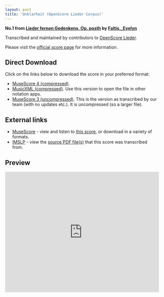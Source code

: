 ```yaml
---
layout: post
title: 'Unklarheit (OpenScore Lieder Corpus)'
---
```


__No.1 from [Lieder fernen Gedenkens, Op. posth](https://fourscoreandmore.org/openscore/lieder/Faltis%2C_Evelyn/Lieder_fernen_Gedenkens%2C_Op._posth/) by [Faltis,_Evelyn](https://fourscoreandmore.org/openscore/lieder/Faltis%2C_Evelyn)__

Transcribed and maintained by contributors to [OpenScore Lieder].

Please visit the [official score page] for more information.

[official score page]: https://musescore.com/openscore-lieder-corpus/scores/6595529
[OpenScore Lieder]: https://musescore.com/openscore-lieder-corpus

## Direct Download

Click on the links below to download the score in your preferred format:
- [MuseScore 4 (compressed)](https://fourscoreandmore.org/openscore/lieder/Faltis%2C_Evelyn/Lieder_fernen_Gedenkens%2C_Op._posth/1_Unklarheit.mscz).
- [MusicXML (compressed)](https://fourscoreandmore.org/openscore/lieder/Faltis%2C_Evelyn/Lieder_fernen_Gedenkens%2C_Op._posth/1_Unklarheit.mxl). Use this version to open the file in other notation apps.
- [MuseScore 3 (uncompressed)](https://raw.githubusercontent.com/OpenScore/Lieder/refs/heads/main/scores/Faltis%2C_Evelyn/Lieder_fernen_Gedenkens%2C_Op._posth/1_Unklarheit/lc6595529.mscx). This is the version as transcribed by our team (with no updates etc.). It is uncompressed (so a larger file).

## External links

- [MuseScore] - view and listen to [this score][MuseScore], or download in a variety of formats.
- [IMSLP] - view the [source PDF file(s)][IMSLP] that this score was transcribed from.

[MuseScore]: https://musescore.com/score/6595529
[IMSLP]: https://imslp.org/wiki/Special:ReverseLookup/86859

## Preview

<iframe width="100%" height="394" src="https://musescore.com/openscore-lieder-corpus/scores/6595529/embed" frameborder="0" allowfullscreen allow="autoplay; fullscreen"></iframe>
